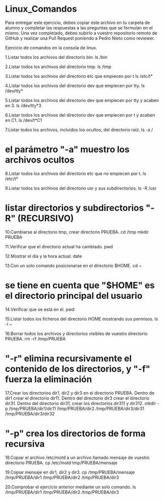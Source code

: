 # Linux_Comandos

Para entregar este ejercicio, debes copiar este archivo en tu carpeta de alumno y completar las respuestas a las preguntas que se formulan en el mismo.
Una vez completado, debes subirlo a vuestro repositorio remoto de GitHub y realizar una Pull Request poniendo a Pedro Nieto como reviewer.


Ejercicio de comandos en la consola de linux.

  1.Listar todos los archivos del directorio bin.
    ls /bin
     
    
  2.Listar todos los archivos del directorio tmp.
   ls /tmp
    
    
  3.Listar todos los archivos del directorio etc que empiecen por t 
    ls /etc/t*
    
  
  4.Listar todos los archivos del directorio dev que empiecen por tty.
    ls /dev/tty*
    
    
  5.Listar todos los archivos del directorio dev que empiecen por tty y acaben en 3.
    ls /dev/tty*3
    
    
  6.Listar todos los archivos del directorio dev que empiecen por t y acaben en C1.
    ls /dev/t*C1
    

  7.Listar todos los archivos, incluidos los ocultos, del directorio raíz.
    ls -a / 
# el parámetro "-a" muestro los archivos ocultos
    
  8.Listar todos los archivos del directorio etc que no empiecen por t.
    ls /etc/t*
    

  9.Listar todos los archivos del directorio usr y sus subdirectorios.
    ls -R /usr
# listar directorios y subdirectorios "-R" (RECURSIVO)   

  10.Cambiarse al directorio tmp, crear directorio PRUEBA.
    cd /tmp mkdir PRUEBA
    

  11.Verificar que el directorio actual ha cambiado.
    pwd
    

  12.Mostrar el día y la hora actual.
    date
    

  13.Con un solo comando posicionarse en el directorio $HOME.
    cd ~
# se tiene en cuenta que "$HOME" es el directorio principal del usuario
 
  14.Verificar que se está en él.
    pwd
    

  15.Listar todos los ficheros del directorio HOME mostrando sus permisos.
    ls -l ~
    

  16.Borrar todos los archivos y directorios visibles de vuestro directorio PRUEBA.
    rm -rf /tmp/PRUEBA
# "-r" elimina recursivamente el contenido de los directorios, y "-f" fuerza la eliminación

  17.Crear los directorios dir1, dir2 y dir3 en el directorio PRUEBA. Dentro de dir1 crear el directorio dir11. Dentro del directorio 
  dir3 crear el directorio dir31. Dentro del directorio dir31, crear los directorios dir311 y dir312.
   mkdir -p /tmp/PRUEBA/dir1/dir11 
   /tmp/PRUEBA/dir2 /tmp/PRUEBA/dir3/dir31 /tmp/PRUEBA/dir3/dir32
# "-p" crea los directorios de forma recursiva
    
    
  18.Copiar el archivo /etc/motd a un archivo llamado mensaje de vuestro directorio PRUEBA.
    cp /etc/motd tmp/PRUEBA/mensaje
    

  19.Copiar mensaje en dir1, dir2 y dir3.
    cp /tmp/PRUEBA/mensaje /tmp/PRUEBA/dir1 /tmp/PRUEBA/dir2 /tmp/PRUEBA/dir3
    
    
  20.Comprobar el ejercicio anterior mediante un solo comando.
    ls /tmp/PRUEBA/dir1 /tmp/PRUEBA/dir2 /tmp/PRUEBA/dir3

    
   
